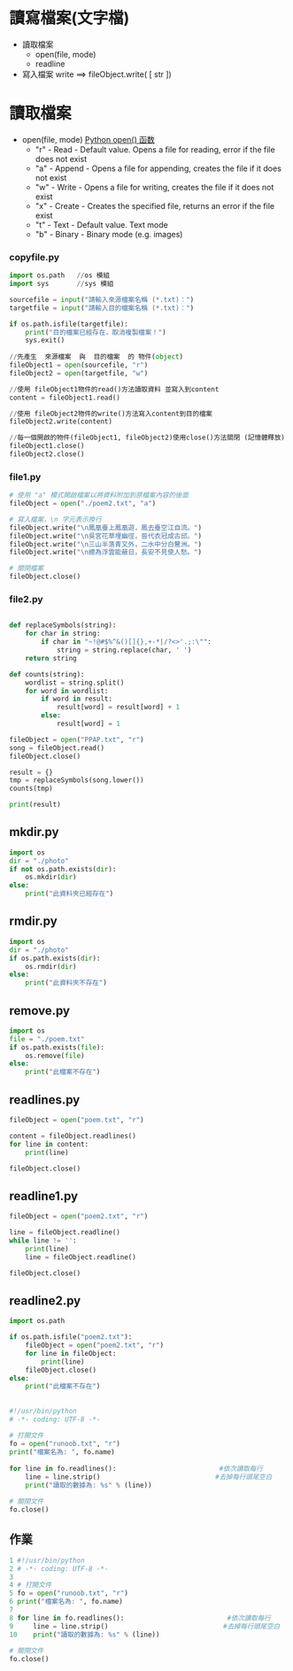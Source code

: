 
# 讀寫檔案(文字檔)
- 讀取檔案  
  - open(file, mode)
  - readline
- 寫入檔案 write ==>  fileObject.write( [ str ])

# 讀取檔案 
- open(file, mode)  [Python open() 函数](https://www.runoob.com/python/python-func-open.html)
  - "r" - Read - Default value. Opens a file for reading, error if the file does not exist
  - "a" - Append - Opens a file for appending, creates the file if it does not exist
  - "w" - Write - Opens a file for writing, creates the file if it does not exist
  - "x" - Create - Creates the specified file, returns an error if the file exist 
  - "t" - Text - Default value. Text mode
  - "b" - Binary - Binary mode (e.g. images)

### copyfile.py 
```python
import os.path   //os 模組
import sys       //sys 模組

sourcefile = input("請輸入來源檔案名稱 (*.txt)：")
targetfile = input("請輸入目的檔案名稱 (*.txt)：")

if os.path.isfile(targetfile):
    print("目的檔案已經存在，取消複製檔案！")
    sys.exit()
    
//先產生  來源檔案  與  目的檔案  的 物件(object)
fileObject1 = open(sourcefile, "r")
fileObject2 = open(targetfile, "w")

//使用 fileObject1物件的read()方法讀取資料 並寫入到content
content = fileObject1.read()

//使用 fileObject2物件的write()方法寫入content到目的檔案
fileObject2.write(content)

//每一個開啟的物件(fileObject1, fileObject2)使用close()方法關閉 (記憶體釋放)
fileObject1.close()
fileObject2.close()
```

### file1.py
```python
# 使用 "a" 模式開啟檔案以將資料附加到原檔案內容的後面
fileObject = open("./poem2.txt", "a")

# 寫入檔案，\n 字元表示換行
fileObject.write("\n鳳凰臺上鳳凰遊，鳳去臺空江自流。")
fileObject.write("\n吳宮花草埋幽徑，晉代衣冠成古邱。")
fileObject.write("\n三山半落青又外，二水中分白鷺洲。")
fileObject.write("\n總為浮雲能蔽日，長安不見使人愁。")

# 關閉檔案
fileObject.close()
```

### file2.py
```python

def replaceSymbols(string):
    for char in string:
        if char in "~!@#$%^&()[]{},+-*|/?<>'.;:\"":
            string = string.replace(char, ' ')
    return string        

def counts(string):
    wordlist = string.split()
    for word in wordlist:
        if word in result:
            result[word] = result[word] + 1
        else:
            result[word] = 1

fileObject = open("PPAP.txt", "r")
song = fileObject.read()
fileObject.close()

result = {}
tmp = replaceSymbols(song.lower())
counts(tmp)

print(result)
```

## mkdir.py 
```python
import os
dir = "./photo"
if not os.path.exists(dir):
    os.mkdir(dir)
else:
    print("此資料夾已經存在")
```


## rmdir.py 
```python
import os
dir = "./photo"
if os.path.exists(dir):
    os.rmdir(dir)
else:
    print("此資料夾不存在")

```


## remove.py 
```python
import os
file = "./poem.txt"
if os.path.exists(file):
    os.remove(file)
else:
    print("此檔案不存在")
```

## readlines.py
```python
fileObject = open("poem.txt", "r")

content = fileObject.readlines()
for line in content:
    print(line)

fileObject.close()
```

## readline1.py 
```python
fileObject = open("poem2.txt", "r")

line = fileObject.readline()
while line != '':
    print(line)
    line = fileObject.readline()

fileObject.close()
```

## readline2.py 
```python
import os.path

if os.path.isfile("poem2.txt"):
    fileObject = open("poem2.txt", "r")
    for line in fileObject:
        print(line)
    fileObject.close()
else:
    print("此檔案不存在")
```


##
```python
#!/usr/bin/python
# -*- coding: UTF-8 -*-
 
# 打開文件
fo = open("runoob.txt", "r")
print("檔案名為: ", fo.name)
 
for line in fo.readlines():                          #依次讀取每行  
    line = line.strip()                             #去掉每行頭尾空白  
    print("讀取的數據為: %s" % (line))
 
# 關閉文件
fo.close()
```


## 作業
```python
1 #!/usr/bin/python
2 # -*- coding: UTF-8 -*-
3  
4 # 打開文件
5 fo = open("runoob.txt", "r")
6 print("檔案名為: ", fo.name)
7 
8 for line in fo.readlines():                          #依次讀取每行  
9     line = line.strip()                             #去掉每行頭尾空白  
10    print("讀取的數據為: %s" % (line))
 
# 關閉文件
fo.close()

```


##
```python


```
